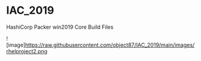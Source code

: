 # IAC_2019
HashiCorp Packer win2019 Core Build Files

![image]https://raw.githubusercontent.com/object87/IAC_2019/main/images/rhelproject2.png
